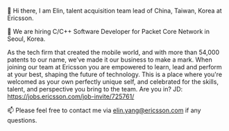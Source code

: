 👋 Hi there, I am Elin, talent acquisition team lead of China, Taiwan, Korea at Ericsson. 


👀 We are hiring C/C++ Software Developer for Packet Core Network in Seoul, Korea.

As the tech firm that created the mobile world, and with more than 54,000 patents to our name, we’ve made it our business to make a mark. When joining our team at Ericsson you are empowered to learn, lead and perform at your best, shaping the future of technology. This is a place where you're welcomed as your own perfectly unique self, and celebrated for the skills, talent, and perspective you bring to the team. Are you in?
JD:  https://jobs.ericsson.com/job-invite/725761/

📫 Please feel free to contact me via elin.yang@ericsson.com if any questions.
